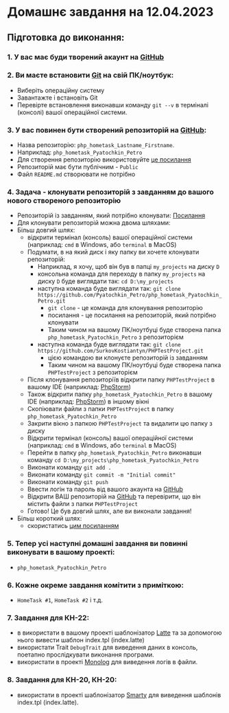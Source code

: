 # Домашнє завдання на 12.04.2023
## Підготовка до виконання:
### 1. У вас має буди творений акаунт на [GitHub](https://github.com)
### 2. Ви маєте встановити [Git](https://git-scm.com/downloads) на свій ПК/ноутбук:
  - Виберіть операційну систему
  - Завантажте і встановіть Git
  - Перевірте встановлення виконавши команду `git --v` в терміналі (консолі) вашої операційної системи.
### 3. У вас повинен бути створений репозиторій на [GitHub](https://github.com):
   - Назва репозиторію: `php_hometask_Lastname_Firstname`. 
   - Наприклад: `php_hometask_Pyatochkin_Petro`
   - Для створення репозиторію використовуйте [це посилання](https://github.com/new) 
   - Репозиторій має бути публічним -  `Public`
   - Файл `README.md` створювати не потрібно
### 4. Задача - клонувати репозиторій з завданням до вашого нового створеного репозиторію
   - Репозиторій із завданням, який потрібно клонувати: [Посилання](https://github.com/SurkovKostiantyn/PHPTestProject)
   - Для клонувати репозиторій можна двома шляхами:
   - Більш довгий шлях:
     - відкрити термінал (консоль) вашої операційної системи (наприклад: `cmd` в Windows, або `terminal` в MacOS)
     - Подумати, в на який диск і яку папку ви хочете клонувати репозиторій:
       - Наприклад, я хочу, щоб він був в папці `my_projects` на диску `D`
       - консольна команда для переходу в папку `my_projects` на диску `D` буде виглядати так: `cd D:\my_projects`
       - наступна команда буде виглядати так: `git clone https://github.com/Pyatochkin_Petro/php_hometask_Pyatochkin_Petro.git`
         - `git clone` - це команда для клонування репозиторію
         - посилання - це посилання на репозиторій, який потрібно клонувати
         - Таким чином на вашому ПК/ноутбуці буде створена папка `php_hometask_Pyatochkin_Petro` з репозиторієм
       - наступна команда буде виглядати так: `git clone https://github.com/SurkovKostiantyn/PHPTestProject.git`
         - цією командою ви клонуєте репозиторій із завданням
         - Таким чином на вашому ПК/ноутбуці буде створена папка `PHPTestProject` з репозиторієм
     - Після клонування репозиторіїв відкрити папку `PHPTestProject` в вашому IDE (наприклад: [PhpStorm](https://www.jetbrains.com/phpstorm/))
     - Також відкрити папку `php_hometask_Pyatochkin_Petro` в вашому IDE (наприклад: [PhpStorm](https://www.jetbrains.com/phpstorm/)) в іншому вікні
     - Скопіювати файли з папки `PHPTestProject` в папку `php_hometask_Pyatochkin_Petro`
     - Закрити вікно з папкою `PHPTestProject` та видалити цю папку з диску
     - Відкрити термінал (консоль) вашої операційної системи (наприклад: `cmd` в Windows, або `terminal` в MacOS)
     - Перейти в папку `php_hometask_Pyatochkin_Petro` виконавши команду `cd D:\my_projects\php_hometask_Pyatochkin_Petro`
     - Виконати команду `git add .`
     - Виконати команду `git commit -m "Initial commit"`
     - Виконати команду `git push`
     - Ввести логін та пароль від вашого акаунта на [GitHub](https://github.com)
     - Відкрити ВАШ репозиторій на [GitHub](https://github.com) та перевірити, що він містить файли з папки `PHPTestProject`
     - Готово! Це був довгий шлях, але ви виконали завдання!
   - Більш короткий шлях:
     - скористатись [цим посиланням](https://docs.github.com/en/repositories/creating-and-managing-repositories/duplicating-a-repository)
### 5. Тепер усі наступні домашні завдання ви повинні виконувати в вашому проекті:
- `php_hometask_Pyatochkin_Petro`
### 6. Кожне окреме завдання комітити з приміткою:
- `HomeTask #1`, `HomeTask #2` і т.д.
### 7. Завдання для КН-22: ###
 - в використати в вашому проекті шаблонізатор [Latte](https://latte.nette.org/en/) та за допомогою нього вивести шаблон index.tpl (index.latte)
 - використати Trait `DebugTrait` для виведення даних в консоль, поетапно прослідкувати виконання програми.
 - використати в проекті [Monolog](https://packagist.org/packages/monolog/monolog) для виведення логів в файли.
### 8. Завдання для КН-20, КН-20:
 - використати в проекті шаблонізатор [Smarty](https://www.smarty.net/) для виведення шаблонів index.tpl (index.latte).
